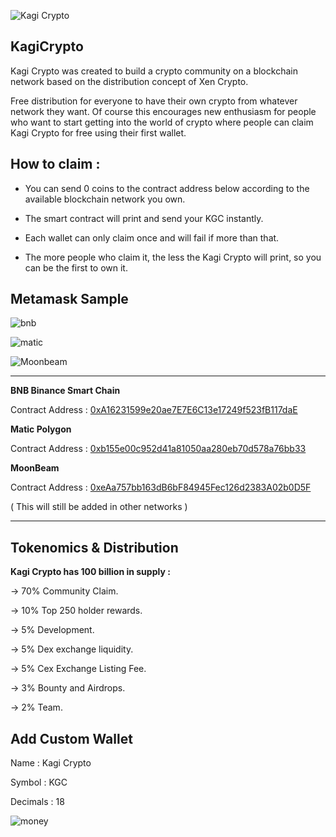 ![Kagi Crypto](https://user-images.githubusercontent.com/122743766/215224676-b9128490-799b-4919-8dcd-874565374cc9.png)

KagiCrypto
-

Kagi Crypto was created to build a crypto community on a blockchain network based on the distribution concept of Xen Crypto.


Free distribution for everyone to have their own crypto from whatever network they want. Of course this encourages new enthusiasm for people who want to start getting into the world of crypto where people can claim Kagi Crypto for free using their first wallet.

How to claim :
-

- You can send 0 coins to the contract address below according to the available blockchain network you own.

- The smart contract will print and send your KGC instantly.

- Each wallet can only claim once and will fail if more than that.

- The more people who claim it, the less the Kagi Crypto will print, so you can be the first to own it.

Metamask Sample
-


![bnb](https://user-images.githubusercontent.com/122743766/217063284-b45abb95-58ea-4630-a925-b9c6d4a96176.png)

![matic](https://user-images.githubusercontent.com/122743766/217063556-e9569ca7-a684-4181-a3e1-e64706e51d27.png)

![Moonbeam](https://user-images.githubusercontent.com/122743766/217063677-fd79f95d-e02f-4cd0-8015-e4a9218e2353.png)


------

**BNB Binance Smart Chain**

Contract Address : [0xA16231599e20ae7E7E6C13e17249f523fB117daE](https://bscscan.com/address/0xa16231599e20ae7e7e6c13e17249f523fb117dae)


**Matic Polygon**

Contract Address : [0xb155e00c952d41a81050aa280eb70d578a76bb33](https://polygonscan.com/address/0xb155e00c952d41a81050aa280eb70d578a76bb33)


**MoonBeam**

Contract Address : [0xeAa757bb163dB6bF84945Fec126d2383A02b0D5F](https://moonbeam.moonscan.io/token/0xeaa757bb163db6bf84945fec126d2383a02b0d5f)


( This will still be added in other networks )

---------------------

Tokenomics & Distribution
-
**Kagi Crypto has 100 billion in supply :**

-> 70% Community Claim.

-> 10% Top 250 holder rewards.

->  5% Development.

->  5% Dex exchange liquidity.

->  5% Cex Exchange Listing Fee.

->  3% Bounty and Airdrops.

->  2% Team.

Add Custom Wallet
-


Name        : Kagi Crypto

Symbol      : KGC

Decimals    : 18


![money](https://user-images.githubusercontent.com/122743766/215224094-8fbccf1d-0f50-4c7a-9bdf-22ab8bf83c03.gif)

